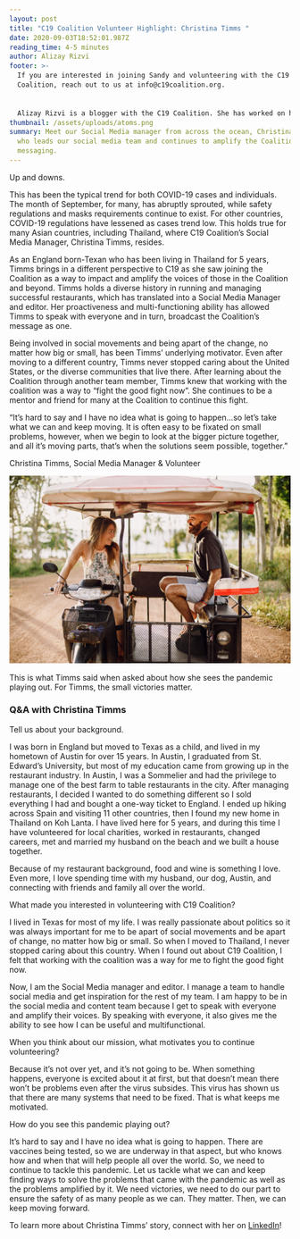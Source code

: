 ```yaml
---
layout: post
title: "C19 Coalition Volunteer Highlight: Christina Timms "
date: 2020-09-03T18:52:01.987Z
reading_time: 4-5 minutes
author: Alizay Rizvi
footer: >-
  If you are interested in joining Sandy and volunteering with the C19
  Coalition, reach out to us at info@c19coalition.org.


  Alizay Rizvi is a blogger with the C19 Coalition. She has worked on health equity programs, including at the American Heart Association, to increase diversity in the health and social justice sector and aid in finding solutions to lessen health disparities and inequities in the United States. As a young professional, she is passionate about educating and empowering her generation to become agents of change. You can find her on [LinkedIn](https://www.linkedin.com/in/alizayrizvi/).
thumbnail: /assets/uploads/atoms.png
summary: Meet our Social Media manager from across the ocean, Christina Timms,
  who leads our social media team and continues to amplify the Coalition's
  messaging.
---
```

Up and downs.

This has been the typical trend for both COVID-19 cases and individuals. The month of September, for many, has abruptly sprouted, while safety regulations and masks requirements continue to exist. For other countries, COVID-19 regulations have lessened as cases trend low. This holds true for many Asian countries, including Thailand, where C19 Coalition’s Social Media Manager, Christina Timms, resides.

As an England born-Texan who has been living in Thailand for 5 years, Timms brings in a different perspective to C19 as she saw joining the Coalition as a way to impact and amplify the voices of those in the Coalition and beyond. Timms holds a diverse history in running and managing successful restaurants, which has translated into a Social Media Manager and editor. Her proactiveness and multi-functioning ability has allowed Timms to speak with everyone and in turn, broadcast the Coalition’s message as one.

Being involved in social movements and being apart of the change, no matter how big or small, has been Timms’ underlying motivator. Even after moving to a different country, Timms never stopped caring about the United States, or the diverse communities that live there. After learning about the Coalition through another team member, Timms knew that working with the coalition was a way to “fight the good fight now”. She continues to be a mentor and friend for many at the Coalition to continue this fight.

“It’s hard to say and I have no idea what is going to happen...so let’s take what we can and keep moving. It is often easy to be fixated on small problems, however, when we begin to look at the bigger picture together, and all it’s moving parts, that’s when the solutions seem possible, together.”

Christina Timms, Social Media Manager & Volunteer

![](/assets/uploads/engagement-photo-.jpg)

This is what Timms said when asked about how she sees the pandemic playing out. For Timms, the small victories matter.

### Q&A with Christina Timms

Tell us about your background.

I was born in England but moved to Texas as a child, and lived in my hometown of Austin for over 15 years. In Austin, I graduated from St. Edward’s University, but most of my education came from growing up in the restaurant industry. In Austin, I was a Sommelier and had the privilege to manage one of the best farm to table restaurants in the city. After managing restaurants, I decided I wanted to do something different so I sold everything I had and bought a one-way ticket to England. I ended up hiking across Spain and visiting 11 other countries, then I found my new home in Thailand on Koh Lanta. I have lived here for 5 years, and during this time I have volunteered for local charities, worked in restaurants, changed careers, met and married my husband on the beach and we built a house together.

Because of my restaurant background, food and wine is something I love. Even more, I love spending time with my husband, our dog, Austin, and connecting with friends and family all over the world.

What made you interested in volunteering with C19 Coalition?

I lived in Texas for most of my life. I was really passionate about politics so it was always important for me to be apart of social movements and be apart of change, no matter how big or small. So when I moved to Thailand, I never stopped caring about this country. When I found out about C19 Coalition, I felt that working with the coalition was a way for me to fight the good fight now.

Now, I am the Social Media manager and editor. I manage a team to handle social media and get inspiration for the rest of my team. I am happy to be in the social media and content team because I get to speak with everyone and amplify their voices. By speaking with everyone, it also gives me the ability to see how I can be useful and multifunctional.

When you think about our mission, what motivates you to continue volunteering?

Because it’s not over yet, and it’s not going to be. When something happens, everyone is excited about it at first, but that doesn’t mean there won’t be problems even after the virus subsides. This virus has shown us that there are many systems that need to be fixed. That is what keeps me motivated.

How do you see this pandemic playing out?

It’s hard to say and I have no idea what is going to happen. There are vaccines being tested, so we are underway in that aspect, but who knows how and when that will help people all over the world. So, we need to continue to tackle this pandemic. Let us tackle what we can and keep finding ways to solve the problems that came with the pandemic as well as the problems amplified by it. We need victories, we need to do our part to ensure the safety of as many people as we can. They matter. Then, we can keep moving forward.

To learn more about Christina Timms’ story, connect with her on [LinkedIn](https://www.linkedin.com/in/timmschristina/)!
